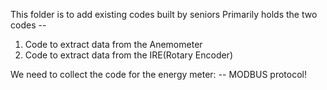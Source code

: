 This folder is to add existing codes built by seniors
Primarily holds the two codes -- 
  1. Code to extract data from the Anemometer
  2. Code to extract data from the IRE(Rotary Encoder)

We need to collect the code for the energy meter:
  -- MODBUS protocol!
